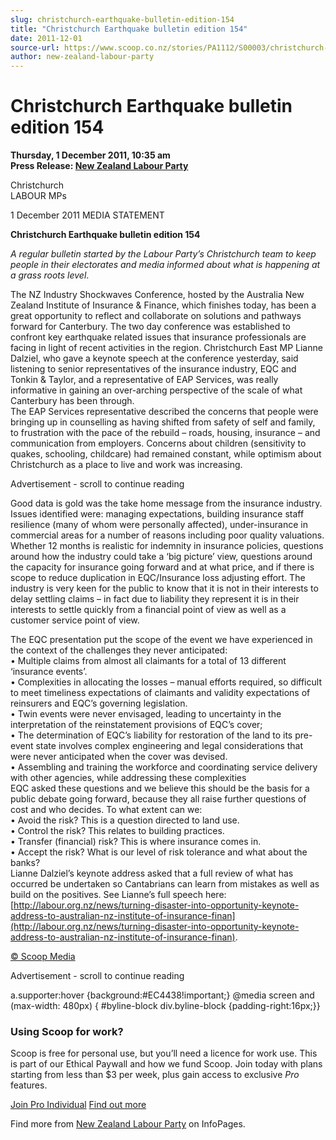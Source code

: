 ```yaml
---
slug: christchurch-earthquake-bulletin-edition-154
title: "Christchurch Earthquake bulletin edition 154"
date: 2011-12-01
source-url: https://www.scoop.co.nz/stories/PA1112/S00003/christchurch-earthquake-bulletin-edition-154.htm
author: new-zealand-labour-party
---
```

Christchurch Earthquake bulletin edition 154
============================================

**Thursday, 1 December 2011, 10:35 am**  
**Press Release: [New Zealand Labour Party](https://info.scoop.co.nz/New_Zealand_Labour_Party)**

  
Christchurch  
LABOUR MPs

  
1 December 2011 MEDIA STATEMENT

**Christchurch Earthquake bulletin edition 154**

_A regular bulletin started by the Labour Party’s Christchurch team to keep people in their electorates and media informed about what is happening at a grass roots level_.

The NZ Industry Shockwaves Conference, hosted by the Australia New Zealand Institute of Insurance & Finance, which finishes today, has been a great opportunity to reflect and collaborate on solutions and pathways forward for Canterbury. The two day conference was established to confront key earthquake related issues that insurance professionals are facing in light of recent activities in the region. Christchurch East MP Lianne Dalziel, who gave a keynote speech at the conference yesterday, said listening to senior representatives of the insurance industry, EQC and Tonkin & Taylor, and a representative of EAP Services, was really informative in gaining an over-arching perspective of the scale of what Canterbury has been through.  
The EAP Services representative described the concerns that people were bringing up in counselling as having shifted from safety of self and family, to frustration with the pace of the rebuild – roads, housing, insurance – and communication from employers. Concerns about children (sensitivity to quakes, schooling, childcare) had remained constant, while optimism about Christchurch as a place to live and work was increasing.

Advertisement - scroll to continue reading





Good data is gold was the take home message from the insurance industry. Issues identified were: managing expectations, building insurance staff resilience (many of whom were personally affected), under-insurance in commercial areas for a number of reasons including poor quality valuations. Whether 12 months is realistic for indemnity in insurance policies, questions around how the industry could take a ‘big picture’ view, questions around the capacity for insurance going forward and at what price, and if there is scope to reduce duplication in EQC/Insurance loss adjusting effort. The industry is very keen for the public to know that it is not in their interests to delay settling claims – in fact due to liability they represent it is in their interests to settle quickly from a financial point of view as well as a customer service point of view.

The EQC presentation put the scope of the event we have experienced in the context of the challenges they never anticipated:  
• Multiple claims from almost all claimants for a total of 13 different ‘insurance events’.  
• Complexities in allocating the losses – manual efforts required, so difficult to meet timeliness expectations of claimants and validity expectations of reinsurers and EQC’s governing legislation.  
• Twin events were never envisaged, leading to uncertainty in the interpretation of the reinstatement provisions of EQC’s cover;  
• The determination of EQC’s liability for restoration of the land to its pre-event state involves complex engineering and legal considerations that were never anticipated when the cover was devised.  
• Assembling and training the workforce and coordinating service delivery with other agencies, while addressing these complexities  
EQC asked these questions and we believe this should be the basis for a public debate going forward, because they all raise further questions of cost and who decides. To what extent can we:  
• Avoid the risk? This is a question directed to land use.  
• Control the risk? This relates to building practices.  
• Transfer (financial) risk? This is where insurance comes in.  
• Accept the risk? What is our level of risk tolerance and what about the banks?  
Lianne Dalziel’s keynote address asked that a full review of what has occurred be undertaken so Cantabrians can learn from mistakes as well as build on the positives. See Lianne’s full speech here: [http://labour.org.nz/news/turning-disaster-into-opportunity-keynote-address-to-australian-nz-institute-of-insurance-finan](http://labour.org.nz/news/turning-disaster-into-opportunity-keynote-address-to-australian-nz-institute-of-insurance-finan).

  

[© Scoop Media](http://www.scoop.co.nz/about/terms.html)  

Advertisement - scroll to continue reading



a.supporter:hover {background:#EC4438!important;} @media screen and (max-width: 480px) { #byline-block div.byline-block {padding-right:16px;}}

### Using Scoop for work?

Scoop is free for personal use, but you’ll need a licence for work use. This is part of our Ethical Paywall and how we fund Scoop. Join today with plans starting from less than $3 per week, plus gain access to exclusive _Pro_ features.  
  
[Join Pro Individual](https://pro.scoop.co.nz/Individual/?from=ProIn24) [Find out more](https://pro.scoop.co.nz/using-scoop-for-work/?from=ProIn24)

Find more from [New Zealand Labour Party](https://info.scoop.co.nz/New_Zealand_Labour_Party) on InfoPages.
